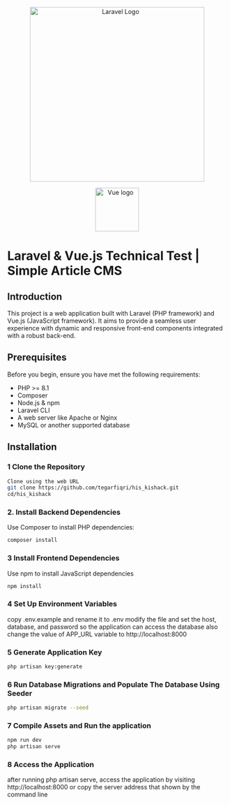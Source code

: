 <p align="center"><a href="https://laravel.com" target="_blank"><img src="https://raw.githubusercontent.com/laravel/art/master/logo-lockup/5%20SVG/2%20CMYK/1%20Full%20Color/laravel-logolockup-cmyk-red.svg" width="400" alt="Laravel Logo"></a></p>
<p align="center"><a href="https://vuejs.org" target="_blank" rel="noopener noreferrer"><img width="100" src="https://vuejs.org/images/logo.png" alt="Vue logo"></a></p>


# Laravel & Vue.js Technical Test | Simple Article CMS

## Introduction

This project is a web application built with Laravel (PHP framework) and Vue.js (JavaScript framework). It aims to provide a seamless user experience with dynamic and responsive front-end components integrated with a robust back-end.

## Prerequisites

Before you begin, ensure you have met the following requirements:
- PHP >= 8.1
- Composer
- Node.js & npm
- Laravel CLI
- A web server like Apache or Nginx
- MySQL or another supported database

## Installation

### 1 Clone the Repository

```bash
Clone using the web URL
git clone https://github.com/tegarfiqri/his_kishack.git
cd/his_kishack
```

### 2. Install Backend Dependencies
Use Composer to install PHP dependencies:
```bash
composer install
```

### 3 Install Frontend Dependencies
Use npm to install JavaScript dependencies
```bash
npm install
```

### 4 Set Up Environment Variables
copy .env.example and rename it to .env
modify the file and set the host, database, and password so the application can access the database
also change the value of APP_URL variable to http://localhost:8000

### 5 Generate Application Key
```bash
php artisan key:generate
```

### 6 Run Database Migrations and Populate The Database Using Seeder
```bash
php artisan migrate --seed
```

### 7 Compile Assets and Run the application
```bash
npm run dev
php artisan serve
```

### 8 Access the Application
after running php artisan serve, access the application by visiting http://localhost:8000 or copy the server address that shown by the command line
